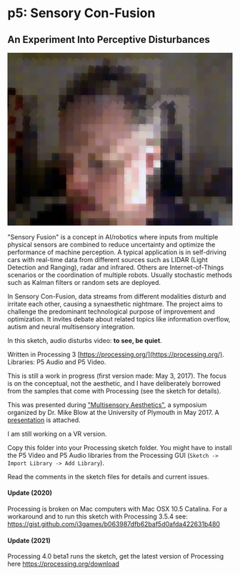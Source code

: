 # p5: Sensory Con-Fusion
## An Experiment Into Perceptive Disturbances

![Image](sensory_con_fusion.png)

"Sensory Fusion" is a concept in AI/robotics where inputs from multiple physical sensors are combined to reduce uncertainty and optimize the performance of machine perception. A typical application is in self-driving cars with real-time data from different sources such as LIDAR (Light Detection and Ranging), radar and infrared. Others are Internet-of-Things scenarios or the coordination of multiple robots. Usually stochastic methods such as Kalman filters or random sets are deployed. 

In Sensory Con-Fusion, data streams from different modalities disturb and irritate each other, causing a synaesthetic nightmare. The project aims to challenge the predominant technological purpose of improvement and optimization. It invites debate about related topics like information overflow, autism and neural multisensory integration.

In this sketch, audio disturbs video: **to see, be quiet**.

Written in Processing 3 [https://processing.org/](https://processing.org/). Libraries: P5 Audio and P5 Video. 

This is still a work in progress (first version made: May 3, 2017). The focus is on the conceptual, not the aesthetic, and I have deliberately borrowed from the samples that come with Processing (see the sketch for details). 

This was presented during ["Multisensory Aesthetics"](https://bureaudoove.com/2017/04/24/mike-blow-multisensory-aesthetics-workshop-16th-may-2017/), a symposium organized by Dr. Mike Blow at the University of Plymouth in May 2017. A [presentation](Sensory_Con_Fusion_2017.pdf) is attached.

I am still working on a VR version.

Copy this folder into your Processing sketch folder. You might have to install the P5 Video and P5 Audio libraries from the Processing GUI (`Sketch -> Import Library -> Add Library`).

Read the comments in the sketch files for details and current issues.
 
#### Update (2020) 
Processing is broken on Mac computers with Mac OSX 10.5 Catalina. For a workaround and to run this sketch with Processing 3.5.4 see:
https://gist.github.com/i3games/b063987dfb62baf5d0afda422631b480

#### Update (2021) 
Processing 4.0 beta1 runs the sketch, get the latest version of Processing here https://processing.org/download